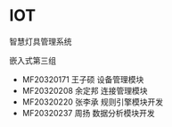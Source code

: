 # IOT

智慧灯具管理系统

嵌入式第三组

* MF20320171 王子硕 设备管理模块
* MF20320208 余定邦 连接管理模块
* MF20320220 张李承 规则引擎模块开发
* MF20320237 周扬 数据分析模块开发

